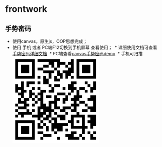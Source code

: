 # frontwork
## 手势密码
  * 使用canvas，原生js，OOP思想完成； 
  * 使用 手机 或者 PC端F12切换到手机屏幕 查看使用；
  * 详细使用文档可查看[手势密码详细文档](https://github.com/hongweitonghua/frontwork/blob/master/GesturePwdUI/readme.md)
  * PC端查看[canvas手势密码demo](http://htmlpreview.github.io/?https://github.com/hongweitonghua/frontwork/blob/master/GesturePwdUI/index.html)
  * 手机可扫描![手势密码二维码](https://github.com/hongweitonghua/frontwork/blob/master/GesturePwdUI/erweima.png "百度logo")

